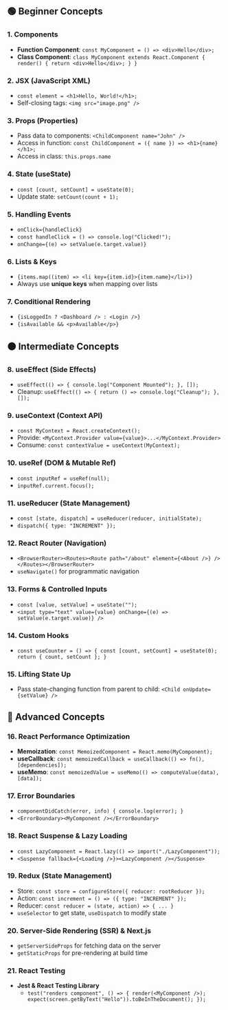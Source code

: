 ## 🟢 Beginner Concepts

### 1. Components

- **Function Component**: `const MyComponent = () => <div>Hello</div>;`
- **Class Component**: `class MyComponent extends React.Component { render() { return <div>Hello</div>; } }`

### 2. JSX (JavaScript XML)

- `const element = <h1>Hello, World!</h1>;`
- Self-closing tags: `<img src="image.png" />`

### 3. Props (Properties)

- Pass data to components: `<ChildComponent name="John" />`
- Access in function: `const ChildComponent = ({ name }) => <h1>{name}</h1>;`
- Access in class: `this.props.name`

### 4. State (useState)

- `const [count, setCount] = useState(0);`
- Update state: `setCount(count + 1);`

### 5. Handling Events

- `onClick={handleClick}`
- `const handleClick = () => console.log("Clicked!");`
- `onChange={(e) => setValue(e.target.value)}`

### 6. Lists & Keys

- `{items.map((item) => <li key={item.id}>{item.name}</li>)}`
- Always use **unique keys** when mapping over lists

### 7. Conditional Rendering

- `{isLoggedIn ? <Dashboard /> : <Login />}`
- `{isAvailable && <p>Available</p>}`

## 🟠 Intermediate Concepts

### 8. useEffect (Side Effects)

- `useEffect(() => { console.log("Component Mounted"); }, []);`
- Cleanup: `useEffect(() => { return () => console.log("Cleanup"); }, []);`

### 9. useContext (Context API)

- `const MyContext = React.createContext();`
- Provide: `<MyContext.Provider value={value}>...</MyContext.Provider>`
- Consume: `const contextValue = useContext(MyContext);`

### 10. useRef (DOM & Mutable Ref)

- `const inputRef = useRef(null);`
- `inputRef.current.focus();`

### 11. useReducer (State Management)

- `const [state, dispatch] = useReducer(reducer, initialState);`
- `dispatch({ type: "INCREMENT" });`

### 12. React Router (Navigation)

- `<BrowserRouter><Routes><Route path="/about" element={<About />} /></Routes></BrowserRouter>`
- `useNavigate()` for programmatic navigation

### 13. Forms & Controlled Inputs

- `const [value, setValue] = useState("");`
- `<input type="text" value={value} onChange={(e) => setValue(e.target.value)} />`

### 14. Custom Hooks

- `const useCounter = () => { const [count, setCount] = useState(0); return { count, setCount }; }`

### 15. Lifting State Up

- Pass state-changing function from parent to child: `<Child onUpdate={setValue} />`

## 🔴 Advanced Concepts

### 16. React Performance Optimization

- **Memoization**: `const MemoizedComponent = React.memo(MyComponent);`
- **useCallback**: `const memoizedCallback = useCallback(() => fn(), [dependencies]);`
- **useMemo**: `const memoizedValue = useMemo(() => computeValue(data), [data]);`

### 17. Error Boundaries

- `componentDidCatch(error, info) { console.log(error); }`
- `<ErrorBoundary><MyComponent /></ErrorBoundary>`

### 18. React Suspense & Lazy Loading

- `const LazyComponent = React.lazy(() => import("./LazyComponent"));`
- `<Suspense fallback={<Loading />}><LazyComponent /></Suspense>`

### 19. Redux (State Management)

- Store: `const store = configureStore({ reducer: rootReducer });`
- Action: `const increment = () => ({ type: "INCREMENT" });`
- Reducer: `const reducer = (state, action) => { ... }`
- `useSelector` to get state, `useDispatch` to modify state

### 20. Server-Side Rendering (SSR) & Next.js

- `getServerSideProps` for fetching data on the server
- `getStaticProps` for pre-rendering at build time

### 21. React Testing

- **Jest & React Testing Library**
  - `test("renders component", () => { render(<MyComponent />); expect(screen.getByText("Hello")).toBeInTheDocument(); });`
